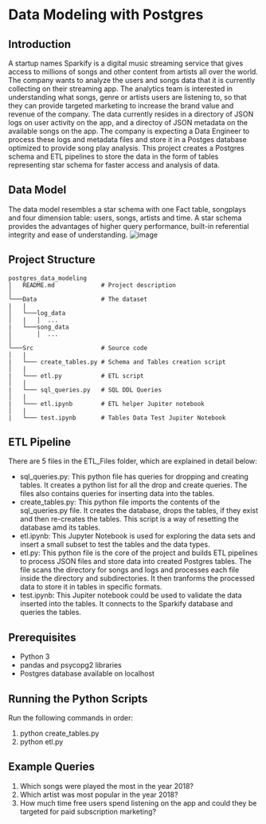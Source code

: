 # Data Modeling with Postgres

## Introduction
A startup names Sparkify is a digital music streaming service that gives access to millions of songs and other content from artists all over the world. The company wants to analyze the users and songs data that it is currently collecting on their streaming app. The analytics team is interested in understanding what songs, genre or artists users are listening to, so that they can provide targeted marketing to increase the brand value and revenue of the company. The data currently resides in a directory of JSON logs on user activity on the app, and a directoy of JSON metadata on the available songs on the app.
The company is expecting a Data Engineer to process these logs and metadata files and store it in a Postges database optimized to provide song play analysis. This project creates a Postgres schema and ETL pipelines to store the data in the form of tables representing star schema for faster access and analysis of data.

## Data Model
The data model resembles a star schema with one Fact table, songplays and four dimension table: users, songs, artists and time. A star schema provides the advantages of higher query performance, built-in referential integrity and ease of understanding.
![image](https://drive.google.com/uc?export=view&id=1BgUXfkibD25e1wbxmAYD4LUzHRwzFht9)

## Project Structure
```
postgres_data_modeling
│   README.md             # Project description
│
└───Data                  # The dataset
|   |               
│   └───log_data
│   |   │  ...
|   └───song_data
│       │  ...
│   
└───Src                   # Source code
│   |
|   └─── create_tables.py # Schema and Tables creation script
│   |
|   └─── etl.py           # ETL script
│   |
|   └─── sql_queries.py   # SQL DDL Queries
│   |
|   └─── etl.ipynb        # ETL helper Jupiter notebook
│   |
|   └─── test.ipynb       # Tables Data Test Jupiter Notebook
```



## ETL Pipeline
There are 5 files in the ETL_Files folder, which are explained in detail below:
- sql_queries.py: This python file has queries for dropping and creating tables. It creates a python list for all the drop and create queries. The files also contains queries for inserting data into the tables.
- create_tables.py: This python file imports the contents of the sql_queries.py file. It creates the database, drops the tables, if they exist and then re-creates the tables. This script is a way of resetting the database amd its tables.
- etl.ipynb: This Jupyter Notebook is used for exploring the data sets and insert a small subset to test the tables and the data types.
- etl.py: This python file is the core of the project and builds ETL pipelines to process JSON files and store data into created Postgres tables. The file scans the directory for songs and logs and processes each file inside the directory and subdirectories. It then tranforms the processed data to store it in tables in specific formats.
- test.ipynb: This Jupiter notebook could be used to validate the data inserted into the tables. It connects to the Sparkify database and queries the tables.

## Prerequisites
- Python 3
- pandas and psycopg2 libraries
- Postgres database available on localhost

## Running the Python Scripts
Run the following commands in order:
1. python create_tables.py
2. python etl.py

## Example Queries
1. Which songs were played the most in the year 2018?
2. Which artist was most popular in the year 2018?
3. How much time free users spend listening on the app and could they be targeted for paid subscription marketing?

